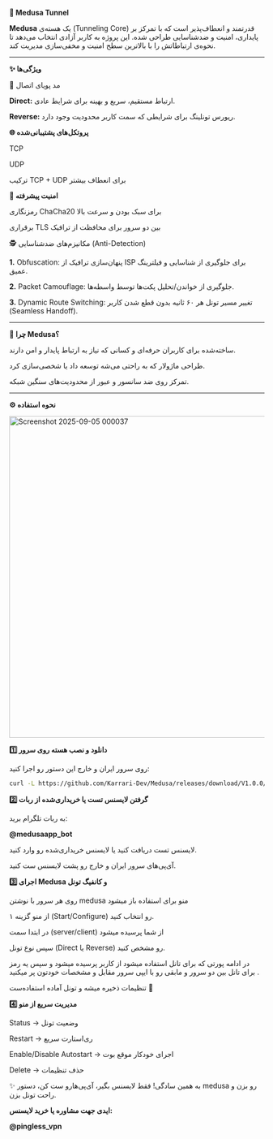 **🐍 Medusa Tunnel**

**Medusa** یک هسته‌ی (Tunneling Core) قدرتمند و انعطاف‌پذیر است که با تمرکز بر پایداری، امنیت و ضدشناسایی طراحی شده. این پروژه به کاربر آزادی انتخاب می‌دهد تا نحوه‌ی ارتباطاتش را با بالاترین سطح امنیت و مخفی‌سازی مدیریت کند.


---

**✨ ویژگی‌ها**

🔄 مد پویای اتصال

**Direct:** ارتباط مستقیم، سریع و بهینه برای شرایط عادی.

**Reverse:** ریورس تونلینگ برای شرایطی که سمت کاربر محدودیت وجود دارد.


**🌐 پروتکل‌های پشتیبانی‌شده**

TCP

UDP

ترکیب TCP + UDP برای انعطاف بیشتر


**🔐 امنیت پیشرفته**

رمزنگاری ChaCha20 برای سبک بودن و سرعت بالا

برقراری TLS بین دو سرور برای محافظت از ترافیک


🕵️ مکانیزم‌های ضدشناسایی (Anti-Detection)

**1.** Obfuscation: پنهان‌سازی ترافیک از ISP برای جلوگیری از شناسایی و فیلترینگ عمیق.


**2.** Packet Camouflage: جلوگیری از خواندن/تحلیل پکت‌ها توسط واسطه‌ها.


**3.** Dynamic Route Switching: تغییر مسیر تونل هر ۶۰ ثانیه بدون قطع شدن کاربر (Seamless Handoff).





---

**🚀 چرا Medusa؟**

ساخته‌شده برای کاربران حرفه‌ای و کسانی که نیاز به ارتباط پایدار و امن دارند.

طراحی ماژولار که به راحتی می‌شه توسعه داد یا شخصی‌سازی کرد.

تمرکز روی ضد سانسور و عبور از محدودیت‌های سنگین شبکه.



---

**⚙️ نحوه استفاده**

<img width="1359" height="634" alt="Screenshot 2025-09-05 000037" src="https://github.com/user-attachments/assets/ec737096-2189-442b-8b40-335917dbce21" />


**1️⃣ دانلود و نصب هسته روی سرور**

روی سرور ایران و خارج این دستور رو اجرا کنید:

```bash
curl -L https://github.com/Karrari-Dev/Medusa/releases/download/V1.0.0/medusa -o /usr/local/bin/medusa && chmod +x /usr/local/bin/medusa
```
**2️⃣ گرفتن لایسنس تست یا خریداری‌شده از ربات**

به ربات تلگرام برید:

**@medusaapp_bot**

لایسنس تست دریافت کنید یا لایسنس خریداری‌شده رو وارد کنید.

آی‌پی‌های سرور ایران و خارج رو پشت لایسنس ست کنید.

**3️⃣ اجرای Medusa و کانفیگ تونل**

روی هر سرور با نوشتن medusa منو برای استفاده باز میشود 

از منو گزینه ۱ (Start/Configure) رو انتخاب کنید.

در ابتدا سمت (server/client) از شما پرسیده میشود 

سپس نوع تونل (Direct یا Reverse) رو مشخص کنید.

در ادامه پورتی که برای تانل استفاده میشود از کاربر پرسیده میشود و سپس یه رمز برای تانل بین دو سرور و مابقی رو با ایپی سرور مقابل و مشخصات خودتون پر میکنید .

تنظیمات ذخیره میشه و تونل آماده استفاده‌ست 🚀

**4️⃣ مدیریت سریع از منو**


Status → وضعیت تونل

Restart → ری‌استارت سریع

Enable/Disable Autostart → اجرای خودکار موقع بوت

Delete → حذف تنظیمات

✨ به همین سادگی! فقط لایسنس بگیر، آی‌پی‌هارو ست کن، دستور medusa رو بزن و راحت تونل بزن.

**ایدی جهت مشاوره یا خرید لایسنس:**

**@pingless_vpn**
















